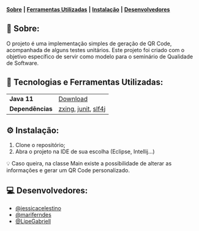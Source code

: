 [**Sobre**](#-sobre) **|**
[**Ferramentas Utilizadas**](#-tecnologias-e-ferramentas-utilizadas) **|**
[**Instalação**](#%EF%B8%8F-instala%C3%A7%C3%A3o) **|**
[**Desenvolvedores**](#-desenvolvedores)

## 📝 Sobre:

O projeto é uma implementação simples de geração de QR Code, acompanhada de alguns testes unitários. Este projeto foi
criado com o objetivo específico de servir como modelo para o seminário de Qualidade de Software.

## 💾 Tecnologias e Ferramentas Utilizadas:

<table>
  <tbody>
    <tr>
      <td style="font-weight: bold">Java 11</td>
      <td>
        <a href="https://www.java.com/pt-BR/" target="_blank">Download</a>
      </td>
    </tr>
    <tr>
      <td style="font-weight: bold">Dependências</td>
      <td>
        <a href="https://github.com/zxing/zxing" target="_blank">zxing</a>,
        <a href="https://junit.org/junit5/" target="_blank">junit</a>,
        <a href="https://www.slf4j.org/" target="_blank">slf4j</a>
      </td>
    </tr>
  </tbody>
</table>

## ⚙️ Instalação:

1. Clone o repositório;
2. Abra o projeto na IDE de sua escolha (Eclipse, Intellij...)

💡 Caso queira, na classe Main existe a possibilidade de alterar as informações e gerar um QR Code personalizado.

## 💻 Desenvolvedores:

- [@jessicacelestino](https://github.com/jessicacelestino)
- [@mariferndes](https://github.com/mariferndes)
- [@LipeGabriell](https://github.com/LipeGabriell)